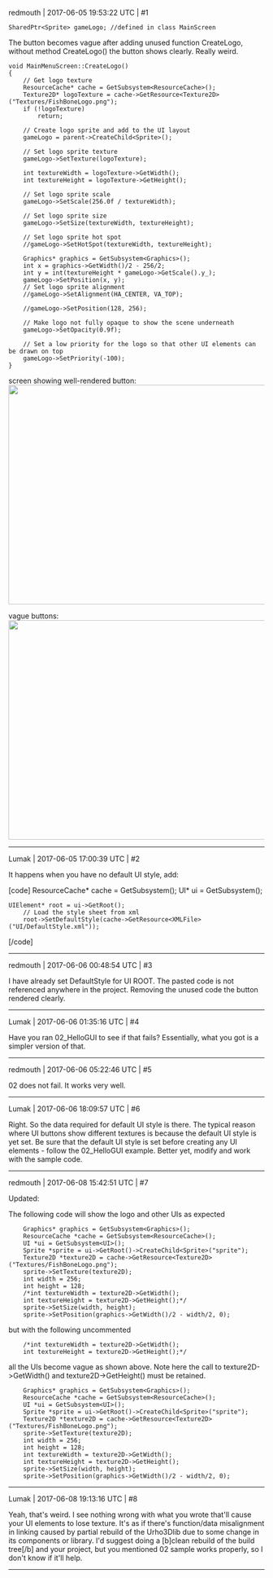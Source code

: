redmouth | 2017-06-05 19:53:22 UTC | #1

    SharedPtr<Sprite> gameLogo; //defined in class MainScreen

The button becomes vague after adding unused function CreateLogo, without method CreateLogo() the button shows clearly.  Really weird.

 
    void MainMenuScreen::CreateLogo()
    {
        // Get logo texture
        ResourceCache* cache = GetSubsystem<ResourceCache>();
        Texture2D* logoTexture = cache->GetResource<Texture2D>("Textures/FishBoneLogo.png");
        if (!logoTexture)
            return;
    
        // Create logo sprite and add to the UI layout
        gameLogo = parent->CreateChild<Sprite>();
    
        // Set logo sprite texture
        gameLogo->SetTexture(logoTexture);
    
        int textureWidth = logoTexture->GetWidth();
        int textureHeight = logoTexture->GetHeight();
    
        // Set logo sprite scale
        gameLogo->SetScale(256.0f / textureWidth);
    
        // Set logo sprite size
        gameLogo->SetSize(textureWidth, textureHeight);
    
        // Set logo sprite hot spot
        //gameLogo->SetHotSpot(textureWidth, textureHeight);
    
        Graphics* graphics = GetSubsystem<Graphics>();
        int x = graphics->GetWidth()/2 - 256/2;
        int y = int(textureHeight * gameLogo->GetScale().y_);
        gameLogo->SetPosition(x, y);
        // Set logo sprite alignment
        //gameLogo->SetAlignment(HA_CENTER, VA_TOP);
    
        //gameLogo->SetPosition(128, 256);
    
        // Make logo not fully opaque to show the scene underneath
        gameLogo->SetOpacity(0.9f);
    
        // Set a low priority for the logo so that other UI elements can be drawn on top
        gameLogo->SetPriority(-100);
    }

screen showing well-rendered button:
<img src="//cdck-file-uploads-global.s3.dualstack.us-west-2.amazonaws.com/standard17/uploads/urho3d/original/1X/a205231f916a8d87867338d9346736dcd0aeb813.png" width="690" height="431">

vague buttons:
<img src="//cdck-file-uploads-global.s3.dualstack.us-west-2.amazonaws.com/standard17/uploads/urho3d/original/1X/4c4d5cced34e256a862f4522e9874fd95d6f0775.png" width="690" height="431">

-------------------------

Lumak | 2017-06-05 17:00:39 UTC | #2

It happens when you have no default UI style, add:

[code]
    ResourceCache* cache = GetSubsystem<ResourceCache>();
    UI* ui = GetSubsystem<UI>();

    UIElement* root = ui->GetRoot();
        // Load the style sheet from xml
        root->SetDefaultStyle(cache->GetResource<XMLFile>("UI/DefaultStyle.xml"));

[/code]

-------------------------

redmouth | 2017-06-06 00:48:54 UTC | #3

I have already set DefaultStyle for UI ROOT.   The pasted code is not referenced anywhere in the project.  Removing the unused code the button rendered clearly.

-------------------------

Lumak | 2017-06-06 01:35:16 UTC | #4

Have you ran 02_HelloGUI to see if that fails? Essentially, what you got is a simpler version of that.

-------------------------

redmouth | 2017-06-06 05:22:46 UTC | #5

02 does not fail. It works very well.

-------------------------

Lumak | 2017-06-06 18:09:57 UTC | #6

Right. So the data required for default UI style is there. The typical reason where UI buttons show different textures is because the default UI style is yet set. Be sure that the default UI style is set before creating any UI elements - follow the 02_HelloGUI example.  Better yet, modify and work with the sample code.

-------------------------

redmouth | 2017-06-08 15:42:51 UTC | #7

Updated:

The following code will show the logo and other UIs as expected

        Graphics* graphics = GetSubsystem<Graphics>();
        ResourceCache *cache = GetSubsystem<ResourceCache>();
        UI *ui = GetSubsystem<UI>();
        Sprite *sprite = ui->GetRoot()->CreateChild<Sprite>("sprite");
        Texture2D *texture2D = cache->GetResource<Texture2D>("Textures/FishBoneLogo.png");
        sprite->SetTexture(texture2D);
        int width = 256;
        int height = 128;
        /*int textureWidth = texture2D->GetWidth();
        int textureHeight = texture2D->GetHeight();*/
        sprite->SetSize(width, height);
        sprite->SetPosition(graphics->GetWidth()/2 - width/2, 0);


but with the following uncommented

        /*int textureWidth = texture2D->GetWidth();
        int textureHeight = texture2D->GetHeight();*/

all the UIs become vague as shown above.  Note here the call to texture2D->GetWidth() and texture2D->GetHeight() must be retained.

        Graphics* graphics = GetSubsystem<Graphics>();
        ResourceCache *cache = GetSubsystem<ResourceCache>();
        UI *ui = GetSubsystem<UI>();
        Sprite *sprite = ui->GetRoot()->CreateChild<Sprite>("sprite");
        Texture2D *texture2D = cache->GetResource<Texture2D>("Textures/FishBoneLogo.png");
        sprite->SetTexture(texture2D);
        int width = 256;
        int height = 128;
        int textureWidth = texture2D->GetWidth();
        int textureHeight = texture2D->GetHeight();
        sprite->SetSize(width, height);
        sprite->SetPosition(graphics->GetWidth()/2 - width/2, 0);

-------------------------

Lumak | 2017-06-08 19:13:16 UTC | #8

Yeah, that's weird. I see nothing wrong with what you wrote that'll cause your UI elements to lose texture.
It's as if there's function/data misalignment in linking caused by partial rebuild of the Urho3Dlib due to some change in its components or library. I'd suggest doing a [b]clean rebuild of the build tree[/b] and your project, but you mentioned 02 sample works properly, so I don't know if it'll help.

-------------------------

